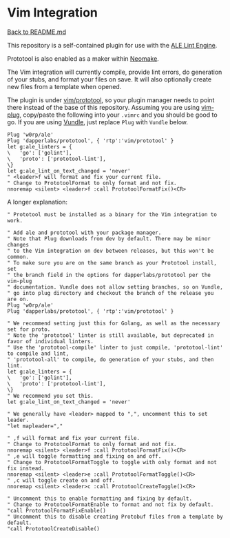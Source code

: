 # Vim Integration

[Back to README.md](README.md)

This repository is a self-contained plugin for use with the
[ALE Lint Engine](https://github.com/w0rp/ale).

Prototool is also enabled as a maker within
[Neomake](https://github.com/neomake/neomake/blob/master/autoload/neomake/makers/ft/proto.vim).

The Vim integration will currently compile, provide lint errors, do generation of your stubs, and
format your files on save. It will also optionally create new files from a template when opened.

The plugin is under [vim/prototool](../vim/prototool), so your plugin manager needs to point there
instead of the base of this repository. Assuming you are using
[vim-plug](https://github.com/junegunn/vim-plug), copy/paste the following into your `.vimrc` and
you should be good to go. If you are using [Vundle](https://github.com/VundleVim/Vundle.vim), just
replace `Plug` with `Vundle` below.

```vim
Plug 'w0rp/ale'
Plug 'dapperlabs/prototool', { 'rtp':'vim/prototool' }
let g:ale_linters = {
\   'go': ['golint'],
\   'proto': ['prototool-lint'],
\}
let g:ale_lint_on_text_changed = 'never'
" <leader>f will format and fix your current file.
" Change to PrototoolFormat to only format and not fix.
nnoremap <silent> <leader>f :call PrototoolFormatFix()<CR>
```

A longer explanation:

```vim
" Prototool must be installed as a binary for the Vim integration to work.

" Add ale and prototool with your package manager.
" Note that Plug downloads from dev by default. There may be minor changes
" to the Vim integration on dev between releases, but this won't be common.
" To make sure you are on the same branch as your Prototool install, set
" the branch field in the options for dapperlabs/prototool per the vim-plug
" documentation. Vundle does not allow setting branches, so on Vundle,
" go into plug directory and checkout the branch of the release you are on.
Plug 'w0rp/ale'
Plug 'dapperlabs/prototool', { 'rtp':'vim/prototool' }

" We recommend setting just this for Golang, as well as the necessary set for proto.
" Note the 'prototool' linter is still available, but deprecated in favor of individual linters.
" Use the 'prototool-compile' linter to just compile, 'prototool-lint' to compile and lint,
" 'prototool-all' to compile, do generation of your stubs, and then lint.
let g:ale_linters = {
\   'go': ['golint'],
\   'proto': ['prototool-lint'],
\}
" We recommend you set this.
let g:ale_lint_on_text_changed = 'never'

" We generally have <leader> mapped to ",", uncomment this to set leader.
"let mapleader=","

" ,f will format and fix your current file.
" Change to PrototoolFormat to only format and not fix.
nnoremap <silent> <leader>f :call PrototoolFormatFix()<CR>
" ,e will toggle formatting and fixing on and off.
" Change to PrototoolFormatToggle to toggle with only format and not fix instead.
nnoremap <silent> <leader>e :call PrototoolFormatToggle()<CR>
" ,c will toggle create on and off.
nnoremap <silent> <leader>c :call PrototoolCreateToggle()<CR>

" Uncomment this to enable formatting and fixing by default.
" Change to PrototoolFormatEnable to format and not fix by default.
"call PrototoolFormatFixEnable()
" Uncomment this to disable creating Protobuf files from a template by default.
"call PrototoolCreateDisable()
```
